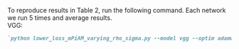 To reproduce results in Table 2, run the following command. Each network we run 5 times and average results.  
VGG:
```markdown
`python lower_loss_mPiAM_varying_rho_sigma.py --model vgg --optim adamw --eps 1e-8 --sigma_lr 6.5 --rho_lr 5e4 --beta1 0.9 --beta2 0.999 --momentum 0.9 --batchsize 128 --total_epoch 205 --decay_epoch 10 --lr-gamma 0.9 --baseline_acc 0.9103 --beta_rmsprop 0.999 --weight_decay 2.5e-4`
